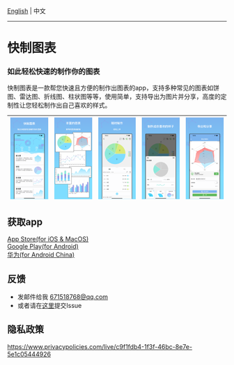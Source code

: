 
[English](https://github.com/CCY0122/QuickChart/blob/main/README.md) | 中文

---

# 快制图表

### 如此轻松快速的制作你的图表

  快制图表是一款帮您快速且方便的制作出图表的app，支持多种常见的图表如饼图、雷达图、折线图、柱状图等等，使用简单，支持导出为图片并分享，高度的定制性让您轻松制作出自己喜欢的样式。
  
  
  |![1](https://github.com/CCY0122/QuickChart/blob/main/ios6_zh/1.png)|![1](https://github.com/CCY0122/QuickChart/blob/main/ios6_zh/2.png)|![1](https://github.com/CCY0122/QuickChart/blob/main/ios6_zh/3.png)|![1](https://github.com/CCY0122/QuickChart/blob/main/ios6_zh/4.png)|![1](https://github.com/CCY0122/QuickChart/blob/main/ios6_zh/5.png)|
  |-|-|-|-|-|

## 获取app
[App Store(for iOS & MacOS)](https://itunes.apple.com/cn/app/id1611358648?mt=8) <br/>
[Google Play(for Android)](https://play.google.com/store/apps/details?id=com.yong.quick_chart) <br/>
[华为(for Android China)](https://url.cloud.huawei.com/uSlgs06Gv6)

## 反馈
* 发邮件给我 671518768@qq.com
* 或者请在[这里](https://github.com/CCY0122/QuickChart/issues/new)提交Issue

## 隐私政策
https://www.privacypolicies.com/live/c9f1fdb4-1f3f-46bc-8e7e-5e1c05444926

